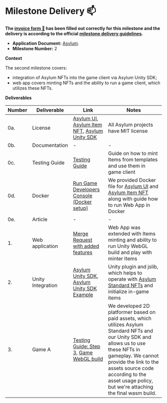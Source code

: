 # Milestone Delivery :mailbox:

**The [invoice form :pencil:](https://docs.google.com/forms/d/e/1FAIpQLSfmNYaoCgrxyhzgoKQ0ynQvnNRoTmgApz9NrMp-hd8mhIiO0A/viewform) has been filled out correctly for this milestone and the delivery is according to the official [milestone delivery guidelines](https://github.com/w3f/Grants-Program/blob/master/docs/milestone-deliverables-guidelines.md).**  

* **Application Document:** [Asylum](https://github.com/w3f/Grants-Program/tree/master/applications/asylum.md).
* **Milestone Number:** 2

**Context**

The second milestone covers:
 - integration of Asylum NFTs into the game client via Asylum Unity SDK;
 - web app covers minting NFTs and the ability to run a game client, which utilizes these NFTs.

**Deliverables**

| Number | Deliverable | Link | Notes |
| ------------- | ------------- | ------------- |------------- |
| 0a. | License | [Asylum UI](https://gitlab.com/asylum-space/asylum-ui/-/blob/main/LICENSE), [Asylum Item NFT](https://gitlab.com/asylum-space/asylum-item-nft/-/blob/main/LICENSE), [Asylum Unity SDK](https://gitlab.com/asylum-space/asylum-unity-sdk/-/blob/main/LICENSE) | All Asylum projects have MIT license| 
| 0b. | Documentation | - | - | 
| 0c. | Testing Guide | [Testing Guide](https://gitlab.com/asylum-space/asylum-ui/-/blob/main/packages/game-developers-console/docs/testing-guide-approval-process.md) | Guide on how to mint Items from templates and use them in game client | 
| 0d. | Docker | [Run Game Developers Console (Docker setup)](https://gitlab.com/asylum-space/asylum-ui/-/blob/main/packages/game-developers-console/README.md#run-game-developers-console-docker-setup) | We provided Docker file for [Asylum UI](https://gitlab.com/asylum-space/asylum-ui) and [Asylum Item NFT](https://gitlab.com/asylum-space/asylum-item-nft) along with guide how to run Web App in Docker |
| 0e. | Article | - | - |
|1.| Web application | [Merge Request with added features](https://gitlab.com/asylum-space/asylum-ui/-/merge_requests/29) | Web App was extended with Items minting and ability to run Unity WebGL build and play with minter Items |
|2. | Unity Integration | [Asylum Unity SDK](https://gitlab.com/asylum-space/asylum-unity-sdk), [Asylum Unity SDK Example](https://gitlab.com/asylum-space/asylum-unity-sdk-example) | Unity plugin and jslib, which helps to operate with [Asylum Standard NFTs](https://gitlab.com/asylum-space/asylum-standards/-/tree/main/standards/asylum0.1) and initialize in-game items |
|3. | Game A | [Testing Guide: Step 3](https://gitlab.com/asylum-space/asylum-ui/-/blob/main/packages/game-developers-console/docs/testing-guide-approval-process.md#step-3-using-items-in-game), [Game WebGL build](https://gitlab.com/asylum-space/asylum-ui/-/tree/main/packages/connection-library/data) | We developed 2D platformer based on paid assets, which utilizes Asylum Standard NFTs and our Unity SDK and allows us to use these NFTs in gameplay. We cannot provide the link to the assets source code according to the asset usage policy, but we're attaching the final wasm build. |
